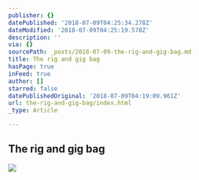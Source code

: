 ```yaml
---
publisher: {}
datePublished: '2018-07-09T04:25:34.278Z'
dateModified: '2018-07-09T04:25:19.578Z'
description: ''
via: {}
sourcePath: _posts/2018-07-09-the-rig-and-gig-bag.md
title: The rig and gig bag
hasPage: true
inFeed: true
author: []
starred: false
datePublishedOriginal: '2018-07-09T04:19:09.961Z'
url: the-rig-and-gig-bag/index.html
_type: Article

---
```

## The rig and gig bag
![](https://the-grid-user-content.s3-us-west-2.amazonaws.com/3bb5864e-1538-4cc5-82f8-6fd09da6c48a.jpg)